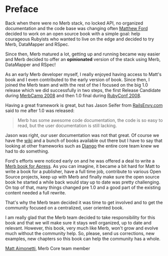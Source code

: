 # Preface

Back when there were no Merb stack, no locked API, no organized documentation and the code base was changing often [Matthew Ford](http://github.com/deimos1986) decided to work on an open source book with a simple goal: help courageous Rubyists who wanted to live on the edge and decided to try Merb, DataMapper and RSpec.

Since then, Merb matured a lot, getting up and running became way easier and Merb decided to offer an **opinionated** version of the stack using Merb, DataMapper and RSpec! 

As an early Merb developer myself, I really enjoyed having access to Matt's book and I even contributed to the early version of book. Since then, I joined the Merb team and with the rest of the I focused on the big 1.0 release which we did successfully in two steps, the first Release Candidate during [MerbCamp 2008](http://merbcamp.com) and then 1.0 final during [RubyConf 2008](http://rubyconf.org). 

Having a great framework is great, but has Jason Seifer from [RailsEnvy.com](http://railsenvy.com) said to me after 1.0 was released: 

> Merb has some awesome code documentation, the code is so easy to read, but the user documentation is still lacking.

Jason was right, our user documentation was not that great. Of course we have the [wiki](http://wiki.merbivore.com) and a bunch of books available out there but I have to say that looking at other frameworks such as [Django](http://www.djangobook.com/) the entire core team knew we had to do something.

Ford's efforts were noticed early on and he was offered a deal to write a [Merb book for Apress](http://www.apress.com/book/view/9781430218234). As you can imagine, it became a bit hard for Matt to write a book for a publisher, have a full time job, contribute to various Open Source projects, keep up with Merb and finally make sure the open source book he started a while back would stay up to date was pretty challenging. On top of that, many things changed pre 1.0 and a good part of the existing content needed a full rewrite.

That's why the Merb team decided it was time to get involved and to get the community focused on  a centralized, user oriented book.

I am really glad that the Merb team decided to take responsibility for this book and that we will make sure it stays well organized, up to date and relevant. However, this book, very much like Merb, won't grow and evolve much without the community help. So, please, send us corrections, new examples, new chapters so this book can help the community has a whole.

[Matt Aimonetti](http://merbist.com), Merb Core team member
